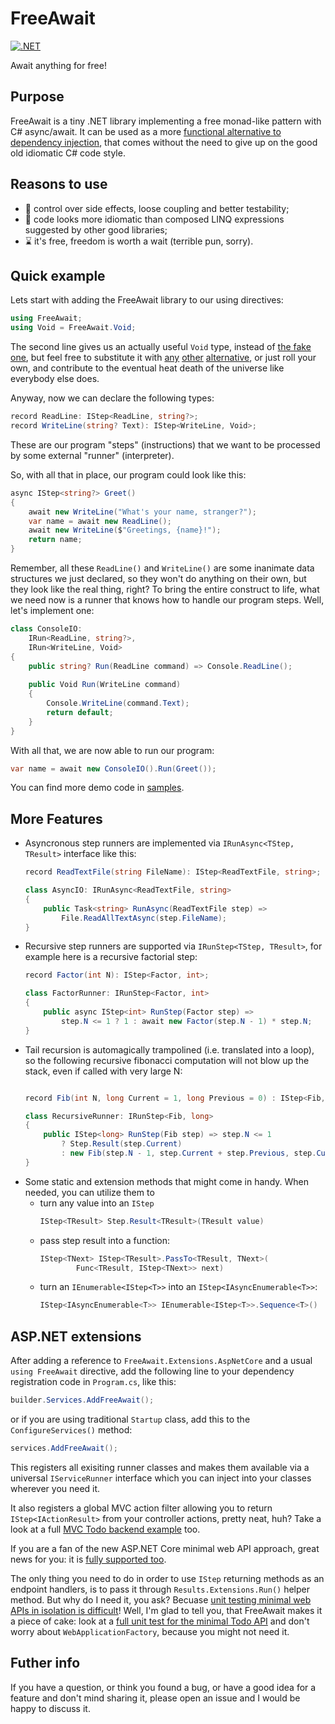 # FreeAwait
[![.NET](https://github.com/yuretz/FreeAwait/actions/workflows/build.yml/badge.svg)](https://github.com/yuretz/FreeAwait/actions/workflows/build.yml)

Await anything for free!

## Purpose
FreeAwait is a tiny .NET library implementing a free monad-like pattern with C# async/await. It can be used as a more [functional alternative to dependency injection](https://blog.ploeh.dk/2017/01/27/from-dependency-injection-to-dependency-rejection/), that comes without the need to give up on the good old idiomatic C# code style.

## Reasons to use
* :test_tube: control over side effects, loose coupling and better testability;
* :scroll: code looks more idiomatic than composed LINQ expressions suggested by other good libraries;
* :hourglass: it's free, freedom is worth a wait (terrible pun, sorry).

## Quick example
Lets start with adding the FreeAwait library to our using directives:
```csharp
using FreeAwait;
using Void = FreeAwait.Void;
```
The second line gives us an actually useful `Void` type, instead of [the fake one](https://github.com/dotnet/runtime/blob/main/src/libraries/System.Private.CoreLib/src/System/Void.cs), but feel free to substitute it with [any](https://github.com/louthy/language-ext/blob/main/LanguageExt.Core/DataTypes/Unit/Unit.cs) [other](https://github.com/jbogard/MediatR/blob/master/src/MediatR/Unit.cs) [alternative](https://github.com/dotnet/reactive/blob/main/Rx.NET/Source/src/System.Reactive/Unit.cs), or just roll your own, and contribute to the eventual heat death of the universe like everybody else does.

Anyway, now we can declare the following types:
```csharp
record ReadLine: IStep<ReadLine, string?>;
record WriteLine(string? Text): IStep<WriteLine, Void>;
```
These are our program "steps" (instructions) that we want to be processed by some external "runner" (interpreter).

So, with all that in place, our program could look like this:
```csharp
async IStep<string?> Greet()
{
    await new WriteLine("What's your name, stranger?");
    var name = await new ReadLine();
    await new WriteLine($"Greetings, {name}!");
    return name;
}
```

Remember, all these `ReadLine()` and `WriteLine()` are some inanimate data structures we just declared, so they won't do anything on their own, but they look like the real thing, right? To bring the entire construct to life, what we need now is a runner that knows how to handle our program steps. Well, let's implement one:
```csharp
class ConsoleIO:
    IRun<ReadLine, string?>,
    IRun<WriteLine, Void>
{
    public string? Run(ReadLine command) => Console.ReadLine();
   
    public Void Run(WriteLine command)
    {
        Console.WriteLine(command.Text);
        return default;
    }
}
```

With all that, we are now able to run our program:
```csharp
var name = await new ConsoleIO().Run(Greet());
```

You can find more demo code in [samples](./samples).

## More Features
* Asyncronous step runners are implemented via `IRunAsync<TStep, TResult>` interface like this: 
    ```csharp
    record ReadTextFile(string FileName): IStep<ReadTextFile, string>;

    class AsyncIO: IRunAsync<ReadTextFile, string>
    {
        public Task<string> RunAsync(ReadTextFile step) => 
            File.ReadAllTextAsync(step.FileName);
    }
    ```
* Recursive step runners are supported via `IRunStep<TStep, TResult>`, for example here is a recursive factorial step:
    ```csharp
    record Factor(int N): IStep<Factor, int>;
    
    class FactorRunner: IRunStep<Factor, int>
    {
        public async IStep<int> RunStep(Factor step) => 
            step.N <= 1 ? 1 : await new Factor(step.N - 1) * step.N;
    }
    ```
* Tail recursion is automagically trampolined (i.e. translated into a loop), so the following recursive fibonacci computation will not blow up the stack, even if called with very large N:
    ```csharp

    record Fib(int N, long Current = 1, long Previous = 0) : IStep<Fib, long>;
    
    class RecursiveRunner: IRunStep<Fib, long>
    {
        public IStep<long> RunStep(Fib step) => step.N <= 1
            ? Step.Result(step.Current)
            : new Fib(step.N - 1, step.Current + step.Previous, step.Current);
    }
    ```
* Some static and extension methods that might come in handy. When needed, you can utilize them to
  * turn any value into an `IStep`
    ```csharp
    IStep<TResult> Step.Result<TResult>(TResult value)
    ```
  * pass step result into a function:
    ```csharp
    IStep<TNext> IStep<TResult>.PassTo<TResult, TNext>( 
            Func<TResult, IStep<TNext>> next)
    ```
  * turn an `IEnumerable<IStep<T>>` into an `IStep<IAsyncEnumerable<T>>`:
    ```csharp
    IStep<IAsyncEnumerable<T>> IEnumerable<IStep<T>>.Sequence<T>()
    ```

## ASP.NET extensions
After adding a reference to `FreeAwait.Extensions.AspNetCore` and a usual `using FreeAwait` directive, add the following line to your dependency registration code in `Program.cs`, like this:
```csharp
builder.Services.AddFreeAwait();
```
or if you are using traditional `Startup` class, add this to the `ConfigureServices()` method:
```csharp
services.AddFreeAwait();
```
This registers all exisiting runner classes and makes them available via a universal `IServiceRunner` interface which you can inject into your classes wherever you need it.

It also registers a global MVC action filter allowing you to return `IStep<IActionResult>` from your controller actions, pretty neat, huh? Take a look at a full [MVC Todo backend example](./samples/TodoBackend) too. 

If you are a fan of the new ASP.NET Core minimal web API approach, great news for you: it is [fully supported too](./samples/MinimalWebApi).

The only thing you need to do in order to use `IStep` returning methods as an endpoint handlers, is to pass it through `Results.Extensions.Run()` helper method. 
But why do I need it, you ask? Becuase [unit testing minimal web APIs in isolation is difficult](https://youtu.be/VuFQtyRmS0E)! Well, I'm glad to tell you, that FreeAwait makes it a piece of cake: look at a [full unit test for the minimal Todo API](./samples/MinimalWebApi.Tests) and don't worry about `WebApplicationFactory`, because you might not need it.

## Futher info
If you have a question, or think you found a bug, or have a good idea for a feature and don't mind sharing it, please open an issue and I would be happy to discuss it.
